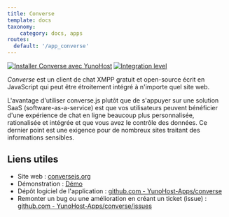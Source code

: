 ```yaml
---
title: Converse
template: docs
taxonomy:
    category: docs, apps
routes:
  default: '/app_converse'
---
```


[![Installer Converse avec YunoHost](https://install-app.yunohost.org/install-with-yunohost.svg)](https://install-app.yunohost.org/?app=converse) [![Integration level](https://dash.yunohost.org/integration/converse.svg)](https://dash.yunohost.org/appci/app/converse)

*Converse* est un client de chat XMPP gratuit et open-source écrit en JavaScript qui peut être étroitement intégré à n'importe quel site web.

L'avantage d'utiliser converse.js plutôt que de s'appuyer sur une solution SaaS (software-as-a-service) est que vos utilisateurs peuvent bénéficier d'une expérience de chat en ligne beaucoup plus personnalisée, rationalisée et intégrée et que vous avez le contrôle des données. Ce dernier point est une exigence pour de nombreux sites traitant des informations sensibles.

## Liens utiles

+ Site web : [conversejs.org](https://conversejs.org/)
+ Démonstration : [Démo](https://inverse.chat/)
+ Dépôt logiciel de l'application : [github.com - YunoHost-Apps/converse](https://github.com/YunoHost-Apps/converse_ynh)
+ Remonter un bug ou une amélioration en créant un ticket (issue) : [github.com - YunoHost-Apps/converse/issues](https://github.com/YunoHost-Apps/converse_ynh/issues)
